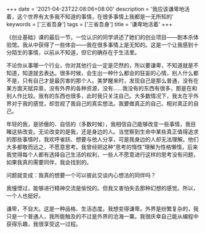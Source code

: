 +++
date = '2021-04-23T22:08:06+08:00'
description = '我应该谦卑地活着，这个世界有太多我不知道的事情，在很多事情上我都是一无所知的'
keywords = ['三省吾身']
tags = ['三省吾身']
title = '谦卑地活着'
+++

《创业基础》课的最后一节，一位认识的同学讲述了她们的创业项目——剧本杀体验馆。我从中获得了一些体会——我在很多事情上是无知的。这是一个让我感到十分陌生的事情，以前从不知道，但它的确存在于生活里。

不论你从事哪一个行业，你对其他行业一定是茫然的，所以要谦卑，不知道就是不知道，知道就去表达。很多时候，会生出一种什么都会的狂妄的心情，别人什么都不是，只有自己才是最厉害的那个人。美梦醒来时，发现自己是那么普通，没有在某方面天赋异禀，没有外界的各种资源，没有……我没有的东西有很多，那是在和别人作比较。我有的东西也很多，此时我只关注自己。大多数情况下，我太在乎外界对于我的感觉，却忽视了我自己的真实想法。我要做真正的自己、相对真正的自己。

年轻的我，是骄傲的、自信的（多数时候），我相信自己能够改变一些事情，我目睹这些改变。无论改变的是我，还是身边的人。当觉察到生命中某些真正值得追求的那些事情时，我欢呼雀跃、想要与他人分享，可是我身边的人却无法理解。他们大多都敬而远之，不愿意思考。我曾经把这种“思考的惰性”理解为性格懒惰，后来我觉得每个人都有选择自己生活的权利，一些人不愿意进行这样的思考没有问题，如果我真的需要同伴，我会找到的。

问题就变成：我真的想要一个可以彼此交谈内心想法的同伴吗？

我憧憬过，能够进行精神交流是愉悦的。但我又害怕失去那种幻想的感觉。所以，一个人也挺好。

谦卑，不自大。这是一种品格、生活态度。我想变得谦卑。外界是纷繁复杂的，我只是一个普通人，我所能触及的不过是外界的沧海一粟。我很庆幸自己能从编程中获得乐趣，我很享受这一过程。
